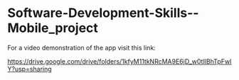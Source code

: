 # Software-Development-Skills--Mobile_project

For a video demonstration of the app visit this link: 

https://drive.google.com/drive/folders/1kfyM11tkNRcMA9E6jD_w0tlIBhTpFwIY?usp=sharing







